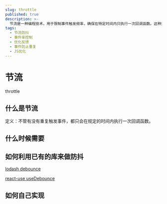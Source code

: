 ```yaml
---
slug: throttle
published: true
description: >-
  节流是一种编程技术，用于限制事件触发频率，确保在特定时间内只执行一次回调函数。这种技术常用于优化性能，例如在用户频繁操作时减少不必要的计算或请求。可以使用如lodash的debounce函数或react-use库中的useDebounce钩子来实现节流。此外，文章还介绍了如何手动实现节流功能。
tags:
  - 节流防抖
  - 事件率控制
  - 优化反馈
  - 事件防止重复
  - JS优化
---
```


# 节流

throttle

## 什么是节流

定义：不管有没有重复触发事件，都只会在规定的时间内执行一次回调函数。

## 什么时候需要

## 如何利用已有的库来做防抖

[lodash debounce](https://lodash.com/docs/4.17.15#debounce)

[react-use useDebounce](https://github.com/streamich/react-use/blob/master/docs/useDebounce.md)

## 如何自己实现